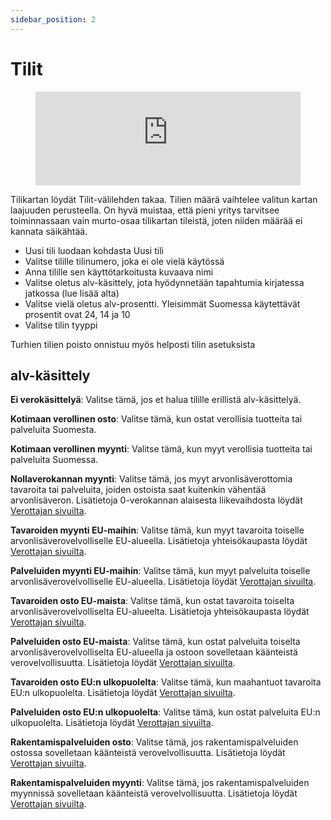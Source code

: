```yaml
---
sidebar_position: 2
---
```


# Tilit

<figure class="video-container">
	<iframe width="100%" src="https://www.youtube.com/embed/dmrvk8KzSTs" title="YouTube video player" frameborder="0" allow="accelerometer; autoplay; clipboard-write; encrypted-media; gyroscope; picture-in-picture" allowfullscreen="true"></iframe>
</figure>

Tilikartan löydät Tilit-välilehden takaa. Tilien määrä vaihtelee valitun kartan laajuuden perusteella. On hyvä muistaa, että pieni yritys tarvitsee toiminnassaan vain murto-osaa tilikartan tileistä, joten niiden määrää ei kannata säikähtää.

- Uusi tili luodaan kohdasta Uusi tili
- Valitse tilille tilinumero, joka ei ole vielä käytössä
- Anna tilille sen käyttötarkoitusta kuvaava nimi
- Valitse oletus alv-käsittely, jota hyödynnetään tapahtumia kirjatessa jatkossa (lue lisää alta)
- Valitse vielä oletus alv-prosentti. Yleisimmät Suomessa käytettävät prosentit ovat 24, 14 ja 10
- Valitse tilin tyyppi

Turhien tilien poisto onnistuu myös helposti tilin asetuksista

## alv-käsittely

**Ei verokäsittelyä**: Valitse tämä, jos et halua tilille erillistä alv-käsittelyä.

**Kotimaan verollinen osto**: Valitse tämä, kun ostat verollisia tuotteita tai palveluita Suomesta.

**Kotimaan verollinen myynti**: Valitse tämä, kun myyt verollisia tuotteita tai palveluita Suomessa.

**Nollaverokannan myynti**: Valitse tämä, jos myyt arvonlisäverottomia tavaroita tai palveluita, joiden ostoista saat kuitenkin vähentää arvonlisäveron. Lisätietoja 0-verokannan alaisesta liikevaihdosta löydät [Verottajan sivuilta](https://www.vero.fi/yritykset-ja-yhteisot/verot-ja-maksut/arvonlisaverotus/ilmoitus-ja-maksuohjeet/arvonlisaveroilmoituksen-tayttoohje/).

**Tavaroiden myynti EU-maihin**: Valitse tämä, kun myyt tavaroita toiselle arvonlisäverovelvolliselle EU-alueella. Lisätietoja yhteisökaupasta löydät [Verottajan sivuilta](https://www.vero.fi/yritykset-ja-yhteisot/verot-ja-maksut/arvonlisaverotus/ulkomaankauppa/yhteisokauppa/).

**Palveluiden myynti EU-maihin**: Valitse tämä, kun myyt palveluita toiselle arvonlisäverovelvolliselle EU-alueella. Lisätietoja löydät [Verottajan sivuilta](https://www.vero.fi/yritykset-ja-yhteisot/verot-ja-maksut/arvonlisaverotus/ilmoitus-ja-maksuohjeet/arvonlisaveroilmoituksen-tayttoohje/).

**Tavaroiden osto EU-maista**: Valitse tämä, kun ostat tavaroita toiselta arvonlisäverovelvolliselta EU-alueelta. Lisätietoja yhteisökaupasta löydät [Verottajan sivuilta](https://www.vero.fi/yritykset-ja-yhteisot/verot-ja-maksut/arvonlisaverotus/ulkomaankauppa/yhteisokauppa/).

**Palveluiden osto EU-maista**: Valitse tämä, kun ostat palveluita toiselta arvonlisäverovelvolliselta EU-alueella ja ostoon sovelletaan käänteistä verovelvollisuutta. Lisätietoja löydät [Verottajan sivuilta](https://www.vero.fi/yritykset-ja-yhteisot/verot-ja-maksut/arvonlisaverotus/ilmoitus-ja-maksuohjeet/arvonlisaveroilmoituksen-tayttoohje/).

**Tavaroiden osto EU:n ulkopuolelta**: Valitse tämä, kun maahantuot tavaroita EU:n ulkopuolelta. Lisätietoja löydät [Verottajan sivuilta](https://www.vero.fi/yritykset-ja-yhteisot/verot-ja-maksut/arvonlisaverotus/ilmoitus-ja-maksuohjeet/arvonlisaveroilmoituksen-tayttoohje/).

**Palveluiden osto EU:n ulkopuolelta**: Valitse tämä, kun ostat palveluita EU:n ulkopuolelta. Lisätietoja löydät [Verottajan sivuilta](https://www.vero.fi/yritykset-ja-yhteisot/verot-ja-maksut/arvonlisaverotus/ilmoitus-ja-maksuohjeet/arvonlisaveroilmoituksen-tayttoohje/).

**Rakentamispalveluiden osto**: Valitse tämä, jos rakentamispalveluiden ostossa sovelletaan käänteistä verovelvollisuutta. Lisätietoja löydät [Verottajan sivuilta](https://www.vero.fi/yritykset-ja-yhteisot/verot-ja-maksut/arvonlisaverotus/toimialakohtaista-tietoa/rakennusalan-kaannetty-arvonlisaverovelvollisuus/).

**Rakentamispalveluiden myynti**: Valitse tämä, jos rakentamispalveluiden myynnissä sovelletaan käänteistä verovelvollisuutta. Lisätietoja löydät [Verottajan sivuilta](https://www.vero.fi/yritykset-ja-yhteisot/verot-ja-maksut/arvonlisaverotus/toimialakohtaista-tietoa/rakennusalan-kaannetty-arvonlisaverovelvollisuus/).
